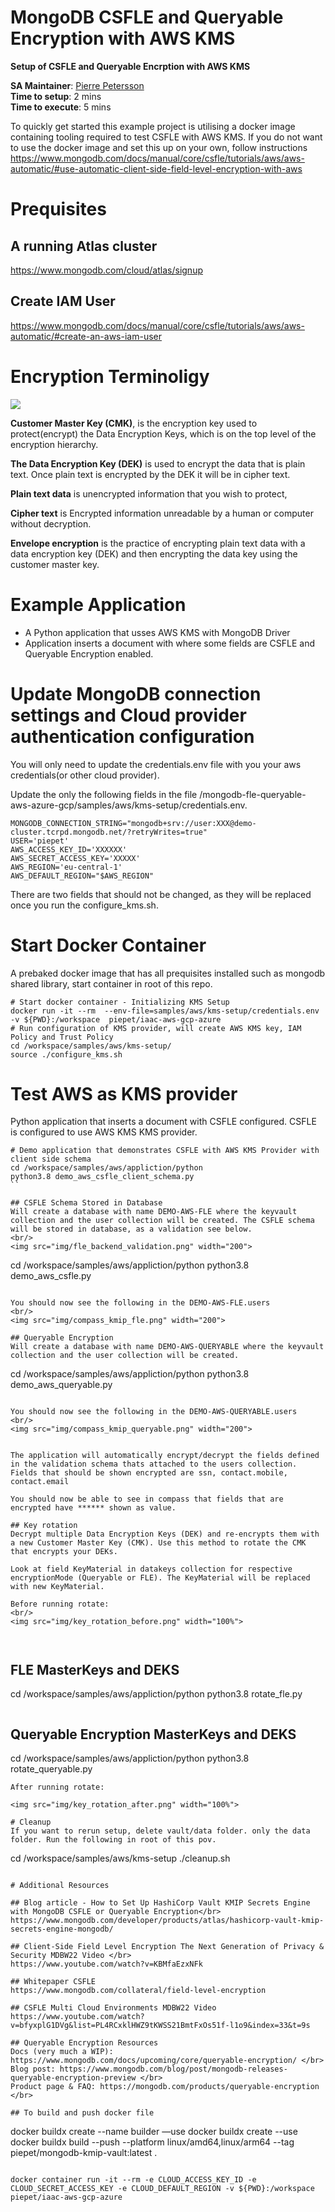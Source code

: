 # MongoDB CSFLE and Queryable Encryption with AWS KMS

__Setup of CSFLE and Queryable Encrption with AWS KMS__

__SA Maintainer__: [Pierre Petersson](mailto:pierre.petersson@mongodb.com) <br/>
__Time to setup__: 2 mins <br/>
__Time to execute__: 5 mins <br/>

To quickly get started this example project is utilising a docker image containing tooling required to test CSFLE with AWS KMS. 
If you do not want to use the docker image and set this up on your own, follow instructions https://www.mongodb.com/docs/manual/core/csfle/tutorials/aws/aws-automatic/#use-automatic-client-side-field-level-encryption-with-aws


# Prequisites 
## A running Atlas cluster 
https://www.mongodb.com/cloud/atlas/signup
## Create IAM User</br>
https://www.mongodb.com/docs/manual/core/csfle/tutorials/aws/aws-automatic/#create-an-aws-iam-user

# Encryption Terminoligy
<img src="img/envelope_encryption.png"></br>

__Customer Master Key (CMK)__, is the encryption key used to protect(encrypt) the Data Encryption Keys, which is on the top level of the encryption hierarchy.

__The Data Encryption Key (DEK)__ is used to encrypt the data that is plain text. Once plain text is encrypted by the DEK it will be in cipher text. 

__Plain text data__ is unencrypted information that you wish to protect, 


__Cipher text__ is Encrypted information unreadable by a human or computer without decryption.

__Envelope encryption__ is the practice of encrypting plain text data with a data encryption key (DEK) and then encrypting the data key using the customer master key.
# Example Application 
* A Python application that usses AWS KMS with MongoDB Driver
* Application inserts a document with where some fields are CSFLE and Queryable Encryption enabled.

# Update MongoDB connection settings and Cloud provider authentication configuration
You will only need to update the credentials.env file with you your aws credentials(or other cloud provider). 

Update the only the following fields in the file  /mongodb-fle-queryable-aws-azure-gcp/samples/aws/kms-setup/credentials.env.
```
MONGODB_CONNECTION_STRING="mongodb+srv://user:XXX@demo-cluster.tcrpd.mongodb.net/?retryWrites=true"
USER='piepet'
AWS_ACCESS_KEY_ID='XXXXXX'
AWS_SECRET_ACCESS_KEY='XXXXX'
AWS_REGION='eu-central-1'
AWS_DEFAULT_REGION="$AWS_REGION"
```

There are two fields that should not be changed, as they will be replaced once you run the configure_kms.sh.

# Start Docker Container
A prebaked docker image that has all prequisites installed such as mongodb shared library, start container in root of this repo.

```
# Start docker container - Initializing KMS Setup
docker run -it --rm  --env-file=samples/aws/kms-setup/credentials.env  -v ${PWD}:/workspace  piepet/iaac-aws-gcp-azure
# Run configuration of KMS provider, will create AWS KMS key, IAM Policy and Trust Policy
cd /workspace/samples/aws/kms-setup/
source ./configure_kms.sh
```

# Test AWS as KMS provider
Python application that inserts a document with CSFLE configured. CSFLE is configured to use AWS KMS KMS provider.

```
# Demo application that demonstrates CSFLE with AWS KMS Provider with client side schema
cd /workspace/samples/aws/appliction/python
python3.8 demo_aws_csfle_client_schema.py
``

## CSFLE Schema Stored in Database
Will create a database with name DEMO-AWS-FLE where the keyvault collection and the user collection will be created. The CSFLE schema will be stored in database, as a validation see below.
<br/>
<img src="img/fle_backend_validation.png" width="200">

```
cd /workspace/samples/aws/appliction/python
python3.8 demo_aws_csfle.py
```

You should now see the following in the DEMO-AWS-FLE.users
<br/>
<img src="img/compass_kmip_fle.png" width="200">

## Queryable Encryption
Will create a database with name DEMO-AWS-QUERYABLE where the keyvault collection and the user collection will be created.

```
cd /workspace/samples/aws/appliction/python
python3.8 demo_aws_queryable.py
```

You should now see the following in the DEMO-AWS-QUERYABLE.users
<br/>
<img src="img/compass_kmip_queryable.png" width="200">


The application will automatically encrypt/decrypt the fields defined in the validation schema thats attached to the users collection. Fields that should be shown encrypted are ssn, contact.mobile, contact.email

You should now be able to see in compass that fields that are encrypted have ****** shown as value. 

## Key rotation
Decrypt multiple Data Encryption Keys (DEK) and re-encrypts them with a new Customer Master Key (CMK). Use this method to rotate the CMK that encrypts your DEKs. 

Look at field KeyMaterial in datakeys collection for respective encryptionMode (Queryable or FLE). The KeyMaterial will be replaced with new KeyMaterial. 

Before running rotate:
<br/>
<img src="img/key_rotation_before.png" width="100%">



```
## FLE MasterKeys and DEKS
cd /workspace/samples/aws/appliction/python
python3.8 rotate_fle.py
```

```
## Queryable Encryption MasterKeys and DEKS
cd /workspace/samples/aws/appliction/python
python3.8 rotate_queryable.py 
```
After running rotate:

<img src="img/key_rotation_after.png" width="100%">

# Cleanup
If you want to rerun setup, delete vault/data folder. only the data folder. Run the following in root of this pov.
```
cd /workspace/samples/aws/kms-setup
./cleanup.sh
```

# Additional Resources

## Blog article - How to Set Up HashiCorp Vault KMIP Secrets Engine with MongoDB CSFLE or Queryable Encryption</br>
https://www.mongodb.com/developer/products/atlas/hashicorp-vault-kmip-secrets-engine-mongodb/

## Client-Side Field Level Encryption The Next Generation of Privacy & Security MDBW22 Video </br>
https://www.youtube.com/watch?v=KBMfaEzxNFk

## Whitepaper CSFLE 
https://www.mongodb.com/collateral/field-level-encryption

## CSFLE Multi Cloud Environments MDBW22 Video
https://www.youtube.com/watch?v=bfyxplG1DVg&list=PL4RCxklHWZ9tKWSS21BmtFxOs51f-l1o9&index=33&t=9s

## Queryable Encryption Resources
Docs (very much a WIP): https://www.mongodb.com/docs/upcoming/core/queryable-encryption/ </br>
Blog post: https://www.mongodb.com/blog/post/mongodb-releases-queryable-encryption-preview </br>
Product page & FAQ: https://mongodb.com/products/queryable-encryption </br>

## To build and push docker file
```
docker buildx create --name builder —use
docker buildx create --use
docker buildx build --push --platform linux/amd64,linux/arm64 --tag piepet/mongodb-kmip-vault:latest .
```

docker container run -it --rm -e CLOUD_ACCESS_KEY_ID -e CLOUD_SECRET_ACCESS_KEY -e CLOUD_DEFAULT_REGION -v ${PWD}:/workspace piepet/iaac-aws-gcp-azure